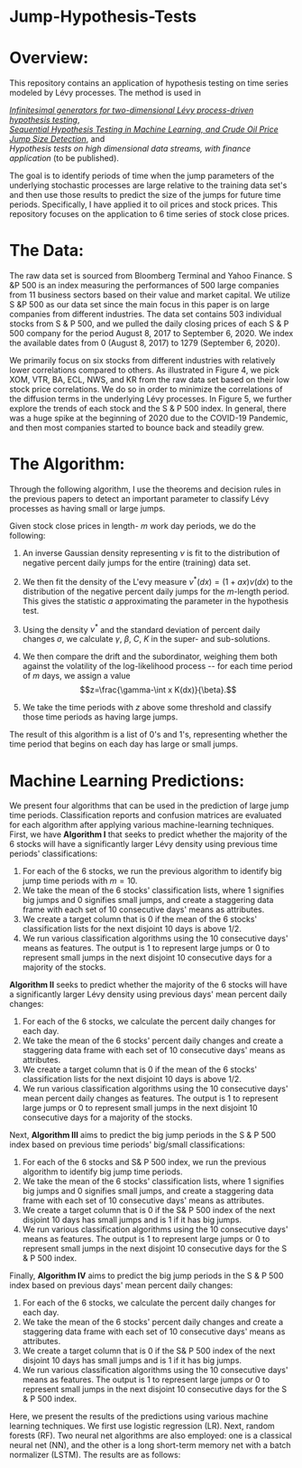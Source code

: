 # Jump-Hypothesis-Tests

# Overview:  
   This repository contains an application of hypothesis testing on time series modeled by Lévy processes. The method is used in  
   
   [_Infinitesimal generators for two-dimensional Lévy process-driven hypothesis testing_](https://link.springer.com/article/10.1007/s10436-019-00355-y),  
   [_Sequential Hypothesis Testing in Machine Learning, and Crude Oil Price Jump Size Detection_](https://www.tandfonline.com/doi/full/10.1080/1350486X.2020.1859943), and  
   _Hypothesis tests on high dimensional data streams, with finance application_ (to be published).  
   
   The goal is to identify periods of time when the jump parameters of the underlying stochastic processes are large relative to the training data set's and then use those results to predict the size of the jumps for future time periods. Specifically, I have applied it to oil prices and stock prices. This repository focuses on the application to 6 time series of stock close prices.  
   
# The Data:  
  The raw data set is sourced from Bloomberg Terminal and Yahoo Finance. S &P 500 is an
index measuring the performances of 500 large companies from 11 business sectors based
on their value and market capital. We utilize S &P 500 as our data set since the main focus
in this paper is on large companies from different industries. The data set contains 503
individual stocks from S & P 500, and we pulled the daily closing prices of each S & P 500
company for the period August 8, 2017 to September 6, 2020. We index the available dates
from 0 (August 8, 2017) to 1279 (September 6, 2020).

  We primarily focus on six stocks from different industries with relatively lower correlations compared to others. As illustrated in Figure 4, we pick XOM, VTR, BA, ECL, NWS, and KR from the raw data set based on their low stock price correlations. We do so in
order to minimize the correlations of the diffusion terms in the underlying Lévy processes.
In Figure 5, we further explore the trends of each stock and the S & P 500 index. In general,
there was a huge spike at the beginning of 2020 due to the COVID-19 Pandemic, and then
most companies started to bounce back and steadily grew.

# The Algorithm:  

Through the following algorithm, I use the theorems and decision rules in the previous papers to detect an important parameter to classify Lévy processes as having small or large jumps.

Given stock close prices in length- $m$ work day periods, we do the following: 

1. An inverse Gaussian density representing $\nu$ is fit to the distribution of negative percent daily jumps for the entire (training) data set.  

2. We then fit the density of the L\'evy measure $\nu^*(dx)=(1+ax)\nu(dx)$ to the distribution of the negative percent daily jumps for the $m$-length period. This gives the statistic $a$ approximating the parameter in the hypothesis test.  

3. Using the density $\nu^*$ and the standard deviation of percent daily changes $\sigma$, we calculate $\gamma$, $\beta$, $C$, $K$ in the super- and sub-solutions.  

4. We then compare the drift and the subordinator, weighing them both against the volatility of the log-likelihood process -- for each time period of $m$ days, we assign a value $$z=\frac{\gamma-\int x K(dx)}{\beta}.$$ 

5. We take the time periods with $z$ above some threshold and classify those time periods as having large jumps.  

The result of this algorithm is a list of 0's and 1's, representing whether the time period that begins on each day has large or small jumps. 

# Machine Learning Predictions:  

We present four algorithms that can be used in the prediction of large jump time periods. Classification reports and confusion matrices are evaluated for each algorithm after applying various machine-learning techniques. First, we have __Algorithm I__ that seeks to predict whether the majority of the 6 stocks will have a significantly larger Lévy density using previous time periods' classifications:

1. For each of the 6 stocks, we run the previous algorithm to identify big jump time periods with $m=10$.
2. We take the mean of the 6 stocks' classification lists, where 1 signifies big jumps and 0 signifies small jumps, and create a staggering data frame with each set of 10 consecutive days' means as attributes.  
3. We create a target column that is $0$ if the mean of the 6 stocks' classification lists for the next disjoint $10$ days is above 1/2.  
4. We run various classification algorithms using the 10 consecutive days' means as features. The output is $1$ to represent large jumps or $0$ to represent small jumps in the next disjoint $10$ consecutive days for a majority of the stocks.  

__Algorithm II__ seeks to predict whether the majority of the 6 stocks will have a significantly larger Lévy density using previous days' mean percent daily changes:

1. For each of the 6 stocks, we calculate the percent daily changes for each day.  
2. We take the mean of the 6 stocks' percent daily changes and create a staggering data frame with each set of 10 consecutive days' means as attributes.  
3. We create a target column that is $0$ if the mean of the 6 stocks' classification lists for the next disjoint $10$ days is above 1/2.  
4. We run various classification algorithms using the 10 consecutive days' mean percent daily changes as features. The output is $1$ to represent large jumps or $0$ to represent small jumps in the next disjoint $10$ consecutive days for a majority of the stocks.  

Next, __Algorithm III__ aims to predict the big jump periods in the S \& P 500 index based on previous time periods' big/small classifications:

1. For each of the 6 stocks and S\& P 500 index, we run the previous algorithm to identify big jump time periods.  
2. We take the mean of the 6 stocks' classification lists, where 1 signifies big jumps and 0 signifies small jumps, and create a staggering data frame with each set of 10 consecutive days' means as attributes.  
3. We create a target column that is $0$ if the S\& P 500 index of the next disjoint $10$ days has small jumps and is $1$ if it has big jumps.  
4. We run various classification algorithms using the 10 consecutive days' means as features. The output is $1$ to represent large jumps or $0$ to represent small jumps in the next disjoint $10$ consecutive days for the S \& P 500 index.  

Finally, __Algorithm IV__ aims to predict the big jump periods in the S \& P 500 index based on previous days' mean percent daily changes:

1. For each of the 6 stocks, we calculate the percent daily changes for each day.  
2. We take the mean of the 6 stocks' percent daily changes and create a staggering data frame with each set of 10 consecutive days' means as attributes.  
3. We create a target column that is $0$ if the S\& P 500 index of the next disjoint $10$ days has small jumps and is $1$ if it has big jumps.  
4. We run various classification algorithms using the 10 consecutive days' means as features. The output is $1$ to represent large jumps or $0$ to represent small jumps in the next disjoint $10$ consecutive days for the S \& P 500 index.  





Here, we present the results of the predictions using various machine learning techniques.
We first use logistic regression (LR). Next, random forests (RF). Two neural net algorithms
are also employed: one is a classical neural net (NN), and the other is a long short-term
memory net with a batch normalizer (LSTM). The results are as follows:


  
